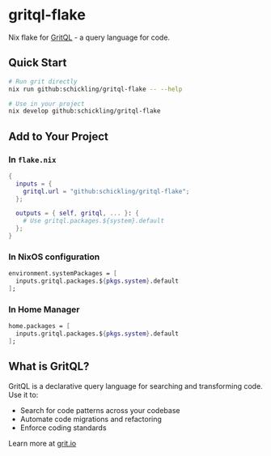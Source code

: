 # gritql-flake

Nix flake for [GritQL](https://github.com/getgrit/gritql) - a query language for code.

## Quick Start

```bash
# Run grit directly
nix run github:schickling/gritql-flake -- --help

# Use in your project
nix develop github:schickling/gritql-flake
```

## Add to Your Project

### In `flake.nix`

```nix
{
  inputs = {
    gritql.url = "github:schickling/gritql-flake";
  };

  outputs = { self, gritql, ... }: {
    # Use gritql.packages.${system}.default
  };
}
```

### In NixOS configuration

```nix
environment.systemPackages = [
  inputs.gritql.packages.${pkgs.system}.default
];
```

### In Home Manager

```nix
home.packages = [
  inputs.gritql.packages.${pkgs.system}.default
];
```

## What is GritQL?

GritQL is a declarative query language for searching and transforming code. Use it to:
- Search for code patterns across your codebase
- Automate code migrations and refactoring
- Enforce coding standards

Learn more at [grit.io](https://grit.io)
